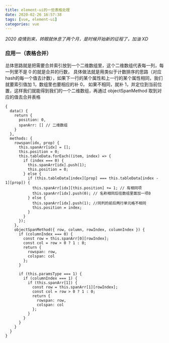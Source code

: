 ```yaml
---
title: element-ui的一些表格处理
date: 2020-02-26 16:57:38
tags: [vue, element-ui]
categories: vue
---
```


_2020 疫情到来，转眼就休息了两个月，是时候开始新的征程了，加油 XD_

### 应用一（表格合并）

总体思路就是把需要合并索引放到一个二维数组里，这个二维数组代表每一列，每一列里不是 0 的就是合并的行数，
具体做法就是用类似于计数排序的思路（对应hash的每一个值去计数），如果下一行的某个属性和上一行的某个属性相同，我们就要索引值加 1，数组里也要相应的补 0，
如果不相同，就补 1，并定位到当前位置，这样我们就能得到我们的一个二维数组，再通过 objectSpanMethod 取到对应的值去合并表格

```
{
  data() {
    return {
      position: 0,
      spanArr: [] // 二维数组
    }
  },
  methods: {
    rowspan(idx, prop) {
      this.spanArr[idx] = [];
      this.position = 0;
      this.tableData.forEach((item, index) => {
        if (index === 0) {
          this.spanArr[idx].push(1);
          this.position = 0;
        } else {
          if (this.tableData[index][prop] === this.tableData[index - 1][prop]) {
            this.spanArr[idx][this.position] += 1; // 有相同项
            this.spanArr[idx].push(0); // 名称相同后往数组里面加一项0
          } else {
            this.spanArr[idx].push(1); //同列的前后两行单元格不相同
            this.position = index;
          }
        }
      });
    },
    objectSpanMethod({ row, column, rowIndex, columnIndex }) {
      if (columnIndex === 0) {
        const row = this.spanArr[0][rowIndex];
        const col = row > 0 ? 1 : 0;
        return {
          rowspan: row,
          colspan: col
        };
      }

      if (this.paramsType === 1) {
        if (columnIndex === 1) {
          if (this.spanArr[1]) {
            const row = this.spanArr[1][rowIndex];
            const col = row > 0 ? 1 : 0;
            return {
              rowspan: row,
              colspan: col
            };
          }
        }
      }
    }
  }
}

```
